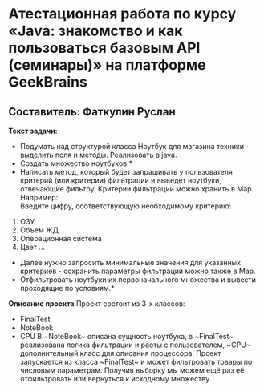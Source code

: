 # Атестационная работа по курсу «Java: знакомство и как пользоваться базовым API (семинары)» на платформе GeekBrains
## Составитель: Фаткулин Руслан

**Текст задачи:** 
* Подумать над структурой класса Ноутбук для магазина техники - выделить поля и
методы. Реализовать в java.
* Создать множество ноутбуков.*
* Написать метод, который будет запрашивать у пользователя критерий (или критерии)
фильтрации и выведет ноутбуки, отвечающие фильтру. Критерии фильтрации можно
хранить в Map. Например: \
Введите цифру, соответствующую необходимому критерию:
1. ОЗУ
2. Объем ЖД
3. Операционная система
4. Цвет …
* Далее нужно запросить минимальные значения для указанных критериев - сохранить
параметры фильтрации можно также в Map.
* Отфильтровать ноутбуки их первоначального множества и вывести проходящие по
условиям.*

**Описание проекта** 
Проект состоит из 3-х классов:
- FinalTest
- NoteBook
- CPU
В ~NoteBook~ описана сущность ноутбука, в ~FinalTest~ реализована логика фильтрации и раоты с пользователем,
~CPU~ дополнительный класс для описания процессора.
Проект запускается из класса ~FinalTest~ и может фильтровать товары по числовым параметрам.
Получив выборку мы можем ещё раз её отфильтровать или вернуться к исходному множеству
